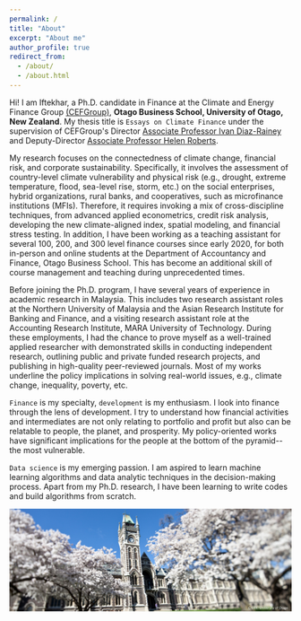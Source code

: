 ```yaml
---
permalink: /
title: "About"
excerpt: "About me"
author_profile: true
redirect_from: 
  - /about/
  - /about.html
---
```


Hi! I am Iftekhar, a Ph.D. candidate in Finance at the Climate and Energy Finance Group [(CEFGroup)](https://blogs.otago.ac.nz/cefg/), **Otago Business School, University of Otago, New Zealand**. My thesis title is `Essays on Climate Finance` under the supervision of CEFGroup's Director [Associate Professor Ivan Diaz-Rainey](https://www.otago.ac.nz/accountancyfinance/staff/otago032953.html) and Deputy-Director [Associate Professor Helen Roberts](https://www.otago.ac.nz/accountancyfinance/staff/helenroberts.html).

My research focuses on the connectedness of climate change, financial risk, and corporate sustainability. Specifically, it involves the assessment of country-level climate vulnerability and physical risk (e.g., drought, extreme temperature, flood, sea-level rise, storm, etc.) on the social enterprises, hybrid organizations, rural banks, and cooperatives, such as microfinance institutions (MFIs). Therefore, it requires invoking a mix of cross-discipline techniques, from advanced applied econometrics, credit risk analysis, developing the new climate-aligned index, spatial modeling, and financial stress testing. In addition, I have been working as a teaching assistant for several 100, 200, and 300 level finance courses since early 2020, for both in-person and online students at the Department of Accountancy and Finance, Otago Business School. This has become an additional skill of course management and teaching during unprecedented times.

Before joining the Ph.D. program, I have several years of experience in academic research in Malaysia. This includes two research assistant roles at the Northern University of Malaysia and the Asian Research Institute for Banking and Finance, and a visiting research assistant role at the Accounting Research Institute, MARA University of Technology. During these employments, I had the chance to prove myself as a well-trained applied researcher with demonstrated skills in conducting independent research, outlining public and private funded research projects, and publishing in high-quality peer-reviewed journals. Most of my works underline the policy implications in solving real-world issues, e.g., climate change, inequality, poverty, etc. 

`Finance` is my specialty, `development` is my enthusiasm. I look into finance through the lens of development. I try to understand how financial activities and intermediates are not only relating to portfolio and profit but also can be relatable to people, the planet, and prosperity. My policy-oriented works have significant implications for the people at the bottom of the pyramid--the most vulnerable.

`Data science` is my emerging passion. I am aspired to learn machine learning algorithms and data analytic techniques in the decision-making process. Apart from my Ph.D. research, I have been learning to write codes and build algorithms from scratch.

![](/images/otago_1.jpg)
